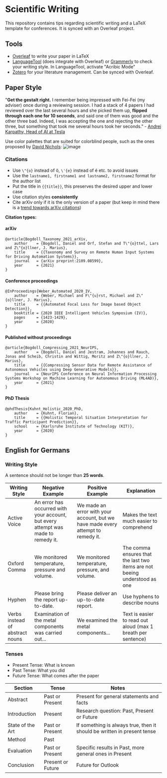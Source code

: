 # Scientific Writing

This repository contains tips regarding scientific writing and a LaTeX template for conferences. It is synced with an Overleaf project.

## Tools

- [Overleaf](https://www.overleaf.com) to write your paper in LaTeX
- [LanguageTool](https://languagetool.org/de) (does integrate with Overleaf) or [Grammerly](https://www.grammarly.com/) to check your writing style. In LanguageTool, activate  "Acribic Mode"
- [Zotero](https://www.zotero.org/) for your literature management. Can be synced with Overleaf.


## Paper Style

"**Get the gestalt right.** I remember being impressed with Fei-Fei (my adviser) once during a reviewing session. I had a stack of 4 papers I had reviewed over the last several hours and she picked them up, **flipped through each one for 10 seconds**, and said one of them was good and the other three bad. Indeed, I was accepting the one and rejecting the other three, but something that took me several hours took her seconds." - [Andrej Karpathy, Head of AI at Tesla](http://karpathy.github.io/2016/09/07/phd/)

Use color palettes that are suited for colorblind people, such as the ones proposed by [David Nichols](https://davidmathlogic.com/colorblind/#%23D81B60-%231E88E5-%23FFC107-%23004D40):
![image](https://user-images.githubusercontent.com/19552411/149807873-16d2adab-aa74-48c8-a75b-fb3ae1ebd702.png)


### Citations

- Use `\"{o}` instead of ö, `\'{e}` instead of é etc. to avoid issues
- Use the `lastname1, firstname1 and lastname2, firstname2` format for the author list
- Put the title in `{{title}}`, this preserves the desired upper and lower case
- Use citation styles **consistently**
- Cite arXiv only if it is the only version of a paper (but keep in mind there is a [trend towards arXiv citations](https://github.com/danijar/dreamerv2))

**Citation types:**
#### arXiv
```
@article{Bogdoll_Taxonomy_2021_arXiv,
    author    = {Bogdoll, Daniel and Orf, Stefan and T\"{o}ttel, Lars and Z\"{o}llner, J. Marius},
    title     = {{Taxonomy and Survey on Remote Human Input Systems for Driving Automation Systems}}, 
    journal   = {arXiv preprint:2109.08599},
    year      = {2021}
}
```

#### Conference proceedings
```
@InProceedings{Weber_Automated_2020_IV,
    author    = {Weber, Michael and F\"{u}rst, Michael and Z\"{o}llner, J. Marius},
    title     = {{Automated Focal Loss for Image based Object Detection}},
    booktitle = {2020 IEEE Intelligent Vehicles Symposium (IV)},
    pages     = {1423-1429},
    year      = {2020}
}
```

#### Published without proceedings
```
@article{Bogdoll_Compressing_2021_NeurIPS,
    author    = {Bogdoll, Daniel and Jestram, Johannes and Rauch, Jonas and Scheib, Christin and Wittig, Moritz and Z\"{o}llner, J. Marius},
    title     = {{Compressing Sensor Data for Remote Assistance of Autonomous Vehicles using Deep Generative Models}},
    journal   = {NeurIPS Conference on Neural Information Processing Systems Workshop on Machine Learning for Autonomous Driving (ML4AD)},
    year      = {2021}
}
```

#### PhD Thesis
```
@phdThesis{Kuhnt_Holistic_2020_PhD,
    author    = {Kuhnt, Florian},
    title     = {{Holistic Temporal Situation Interpretation for Traffic Participant Prediction}},
    school    = {Karlsruhe Institute of Technology (KIT)},
    year      = {2020}
}
```

## English for Germans

### Writing Style

A sentence should not be longer than **25 words**.

| Writing Style      | Negative Example | Positive Example | Explanation
| ----------- | ----------- | ----------- | ----------- | 
| Active Voice      | An error has occurred with your account, but every attempt was made to remedy it.       | We made an error with your account, but we have made every attempt to remedy it.       |   Makes the text much easier to comprehend     |
| Oxford Comma      | We monitored temperature, pressure and volume.       | We monitored temperature, pressure, and volume.       | The comma ensures that the last two items are not beeing understood as one       |
| Hyphen      | Please bring the report up-to-date.       | Please deliver an up-to-date report.       | Use hyphens to describe nouns       |
| Verbs instead of abstract nouns | Examination of the metal components was carried out... | We examined the metal components... | Text is easier to read out aloud (max 1 breath per sentence) | Parallel Structures | Our investigation has two goals: ° to discover root causes of production problems, ° eliminating uncertainties in design processes | Our investigation has two goals: ° to discover root causes of production problems, ° to eliminate uncertainties in design processes | Structured lists


### Tenses

- Present Tense: What is known
- Past Tense: What you did
- Future Tense: What comes after the paper

| Section      | Tense | Notes
| ----------- | ----------- | ----------- | 
| Abstract | Past or Present | Present for general statements and facts
| Introduction      | Present       | Research question: Past, Present or Future       |
| State of the Art      | Past or Present       | If something is always true, then it should be written in present tense       |
| Method      | Past       |        |
| Evaluation      | Past or Present       | Specific results in Past, more general ones in Present       |
| Conclusion      | Present or Future       | Future for Outlook       |

